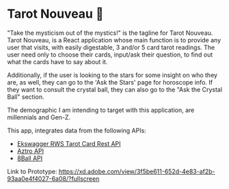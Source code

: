 # Tarot Nouveau 🔮

"Take the mysticism out of the mystics!" is the tagline for Tarot Nouveau.
Tarot Nouveau, is a React application whose main function is to provide any user that visits, with easily digestable, 3 and/or 5 card tarot readings.
The user need only to choose their cards, input/ask their question, to find out what the cards have to say about it.

Additionally, if the user is looking to the stars for some insight on who they are, as well, they can go to the 'Ask the Stars' page for horoscope info.
If they want to consult the crystal ball, they can also go to the "Ask the Crystal Ball" section.

The demographic I am intending to target with this application, are millennials and Gen-Z.

This app, integrates data from the following APIs:

<ul>
<li><a href="https://app.swaggerhub.com/apis/ekswagger/rws-tarot_card_api/1.0.0">Ekswagger RWS Tarot Card Rest API</a></li>
<li><a href="https://aztro.sameerkumar.website/">Aztro API</a></li>
<li><a href="https://8ball.delegator.com/">8Ball API</a></li>
</ul>

Link to Prototype: https://xd.adobe.com/view/3f5be611-652d-4e83-af2b-93aa0e4f4027-6a08/?fullscreen
